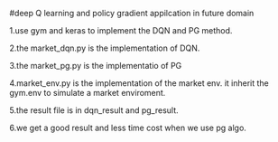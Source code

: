 #deep Q learning and policy gradient appilcation in future domain

1.use gym and keras to implement the DQN and PG method.
>
2.the market_dqn.py is the implementation of DQN.
>
3.the market_pg.py is the implementatio of PG
>
4.market_env.py is the implementation of the market env. it inherit the gym.env to simulate a market enviroment.
>
5.the result file is in dqn_result and pg_result. 
>
6.we get a good result and less time cost when we use pg algo.
